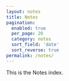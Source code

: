 ```yaml
---
layout: notes
title: Notes
pagination:
  enabled: true
  per_page: 20
  category: notes
  sort_field: 'date'
  sort_reverse: true
permalink: /notes/
---
```


This is the Notes index.
